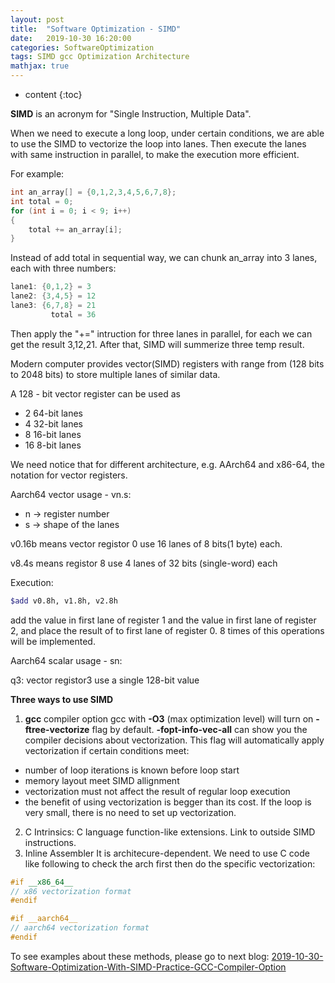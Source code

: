 ```yaml
---
layout: post
title:  "Software Optimization - SIMD"
date:   2019-10-30 16:20:00
categories: SoftwareOptimization
tags: SIMD gcc Optimization Architecture
mathjax: true
---
```

* content
{:toc}

<strong>SIMD</strong> is an acronym for "Single Instruction, Multiple Data". 

When we need to execute a long loop, under certain conditions, we are able to use the SIMD to  vectorize the loop into lanes. Then execute the lanes with same instruction in parallel, to make the execution more efficient. 

For example:

```c++
int an_array[] = {0,1,2,3,4,5,6,7,8};
int total = 0;
for (int i = 0; i < 9; i++)
{
    total += an_array[i];
}

```

Instead of add total in sequential way, we can chunk an_array into 3 lanes, each with three numbers:

```c++
lane1: {0,1,2} = 3
lane2: {3,4,5} = 12
lane3: {6,7,8} = 21
         total = 36
```
Then apply the "+=" intruction for three lanes in parallel, for each we can get the result 3,12,21. After that, SIMD will summerize three temp result.

Modern computer provides vector(SIMD) registers with range from (128 bits to 2048 bits) to store multiple lanes of similar data. 

A 128 - bit vector register can be used as

- 2 64-bit lanes
- 4 32-bit lanes
- 8 16-bit lanes
- 16 8-bit lanes

We need notice that for different architecture, e.g. AArch64 and x86-64, the notation for vector registers. 

Aarch64 vector usage - vn.s:
- n -> register number
- s -> shape of the lanes

v0.16b means vector registor 0 use 16 lanes of 8 bits(1 byte) each.

v8.4s means registor 8 use 4 lanes of 32 bits (single-word) each

Execution:
```bash
$add v0.8h, v1.8h, v2.8h
```
add the value in first lane of register 1 and the value in first lane of register 2, and place the result of to first lane of register 0. 8 times of this operations will be implemented. 

Aarch64 scalar usage - sn:

q3: vector registor3 use a single 128-bit value

<strong>Three ways to use SIMD</strong>
1. <strong>gcc</strong> compiler option
gcc with <strong>-O3</strong> (max optimization level) will turn on <strong>-ftree-vectorize</strong> flag by default. <strong>-fopt-info-vec-all</strong> can show you the compiler decisions about vectorization. This flag will automatically apply vectorization if certain conditions meet:
- number of loop iterations is known before loop start
- memory layout meet SIMD allignment 
- vectorization must not affect the result of regular loop execution
- the benefit of using vectorization is begger than its cost. If the loop is very small, there is no need to set up vectorization.
2. C Intrinsics:
C language function-like extensions. Link to outside SIMD instructions.
3. Inline Assembler
It is architecure-dependent. We need to use C code like following to check the arch first then do the specific vectorization:

```cpp
#if __x86_64__
// x86 vectorization format
#endif

#if __aarch64__
// aarch64 vectorization format
#endif
```

To see examples about these methods, please go to next blog: <a href="../Software-Optimization-With-SIMD-Practice-GCC-Compiler-Option">2019-10-30-Software-Optimization-With-SIMD-Practice-GCC-Compiler-Option</a>